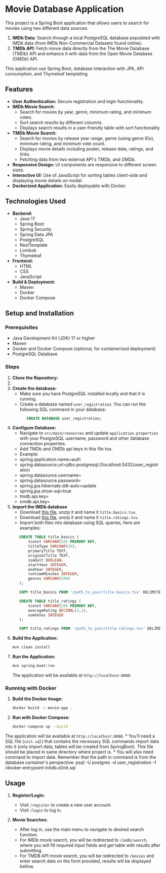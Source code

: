   # Movie Database Application

This project is a Spring Boot application that allows users to search for movies using two different data sources:

1.  **IMDb Data:** Search through a local PostgreSQL database populated with IMDb data (from IMDb Non-Commercial Datasets found online).
2.  **TMDb API:** Fetch movie data directly from the The Movie Database (TMDb) API and enhance it with data from the Open Movie Database (OMDb) API.

This application use Spring Boot, database interaction with JPA, API consumption, and Thymeleaf templating.

## Features

*   **User Authentication:** Secure registration and login functionality.
*   **IMDb Movie Search:**
    *   Search for movies by year, genre, minimum rating, and minimum votes.
    *   Sort search results by different columns.
    *   Displays search results in a user-friendly table with sort functionality
*   **TMDb Movie Search:**
    *   Search for movies by release year range, genre (using genre IDs), minimum rating, and minimum vote count.
    *   Displays movie details including poster, release date, ratings, and links.
    *  Fetching data from two external API's TMDb, and OMDb.
*   **Responsive Design:** UI components are responsive to different screen sizes.
*   **Interactive UI:**  Use of JavaScript for sorting tables client-side and displaying movie details on modal.
*   **Dockerized Application:** Easily deployable with Docker.

## Technologies Used

*   **Backend:**
    *   Java 17
    *   Spring Boot
    *   Spring Security
    *   Spring Data JPA
    *   PostgreSQL
    *   RestTemplate
    *   Lombok
    *   Thymeleaf
*   **Frontend:**
    *   HTML
    *   CSS
    *   JavaScript
*   **Build & Deployment:**
    *   Maven
    *   Docker
    *   Docker Compose

## Setup and Installation

### Prerequisites

*   Java Development Kit (JDK) 17 or higher
*   Maven
*   Docker and Docker Compose (optional, for containerized deployment)
*   PostgreSQL Database

### Steps

1.  **Clone the Repository:**
2.  
3.  **Create the database:**
    * Make sure you have PostgreSQL installed locally and that it is running.
     *  Create a database named `user_registration`. You can run the following SQL command in your database:
        ```sql
           CREATE DATABASE user_registration;
        ```
4.  **Configure Database:**
    *   Navigate to `src/main/resources` and update `application.properties` with your PostgreSQL username, password and other database connection properties.
    *  Add TMDb and OMDb api keys in this file too.
    *  Example:
    *  spring.application.name=auth
    *  spring.datasource.url=jdbc:postgresql://localhost:5432/user_registration
    *  spring.datasource.username=
    *  spring.datasource.password=
    *  spring.jpa.hibernate.ddl-auto=update
    *  spring.jpa.show-sql=true
    *  tmdb.api.key=
    *  omdb.api.key=
5.  **Import the IMDb database**
    * Download [this file](https://datasets.imdbws.com/title.basics.tsv.gz), unzip it and name it `title.basics.tsv`.
    * Download [this file](https://datasets.imdbws.com/title.ratings.tsv.gz), unzip it and name it `title.ratings.tsv`.
    *  Import both files into database using SQL queries, here are examples:
     ```sql
        CREATE TABLE title_basics (
            tconst VARCHAR(20) PRIMARY KEY,
            titleType VARCHAR(20),
            primaryTitle TEXT,
            originalTitle TEXT,
            isAdult BOOLEAN,
            startYear INTEGER,
            endYear INTEGER,
            runtimeMinutes INTEGER,
            genres VARCHAR(200)
        );

        COPY title_basics FROM '/path_to_your/title.basics.tsv' DELIMITER E'\t' CSV HEADER;

        CREATE TABLE title_ratings (
            tconst VARCHAR(20) PRIMARY KEY,
            averageRating DECIMAL(3,1),
            numVotes INTEGER
        );

        COPY title_ratings FROM '/path_to_your/title.ratings.tsv' DELIMITER E'\t' CSV HEADER;
     ```
6.  **Build the Application:**
    ```bash
    mvn clean install
    ```
7.  **Run the Application:**
    ```bash
    mvn spring-boot:run
    ```
    The application will be available at `http://localhost:8080`.

### Running with Docker

1.  **Build the Docker Image:**
    ```bash
    docker build -t movie-app .
    ```
2.  **Run with Docker Compose:**
    ```bash
    docker-compose up --build
    ```
   The application will be available at `http://localhost:8080`.
    * You'll need a SQL file (`init.sql`) that contains the necessary SQL commands import data into it (only import data, tables will be created from SpringBoot). This file should be placed in same directory where project is.
    *   You will also need command to import data. Remember that the path in command is from the database container's perspective:
                  psql -U postgres -d user_registration -f /docker-entrypoint-initdb.d/init.sql


## Usage

1.  **Register/Login:**
    *   Visit `/register` to create a new user account.
    *   Visit `/login` to log in.

2.  **Movie Searches:**

    *   After log in, use the main menu to navigate to desired search function.
    *   For IMDb movie search, you will be redirected to `/imdb/search`, where you will fill required input fields and get table with results after submitting.
    *   For TMDB API movie search, you will be redirected to `/movies` and enter search data on the form provided, results will be displayed bellow.
